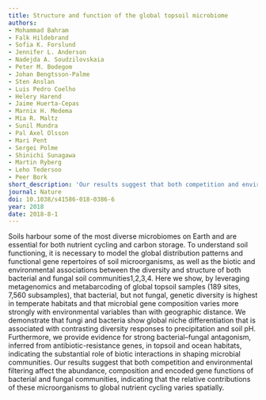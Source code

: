```yaml
---
title: Structure and function of the global topsoil microbiome
authors:
- Mohammad Bahram
- Falk Hildebrand
- Sofia K. Forslund
- Jennifer L. Anderson
- Nadejda A. Soudzilovskaia
- Peter M. Bodegom
- Johan Bengtsson-Palme
- Sten Anslan
- Luis Pedro Coelho
- Helery Harend
- Jaime Huerta-Cepas
- Marnix H. Medema
- Mia R. Maltz
- Sunil Mundra
- Pal Axel Olsson
- Mari Pent
- Sergei Polme
- Shinichi Sunagawa
- Martin Ryberg
- Leho Tedersoo
- Peer Bork
short_description: 'Our results suggest that both competition and environmental filtering affect the abundance, composition and encoded gene functions of bacterial and fungal communities, indicating that the relative contributions of these microorganisms to global nutrient cycling varies spatially.'
journal: Nature
doi: 10.1038/s41586-018-0386-6
year: 2018
date: 2018-8-1
---
```


Soils harbour some of the most diverse microbiomes on Earth and are essential for both nutrient cycling and carbon storage. To understand soil functioning, it is necessary to model the global distribution patterns and functional gene repertoires of soil microorganisms, as well as the biotic and environmental associations between the diversity and structure of both bacterial and fungal soil communities1,2,3,4. Here we show, by leveraging metagenomics and metabarcoding of global topsoil samples (189 sites, 7,560 subsamples), that bacterial, but not fungal, genetic diversity is highest in temperate habitats and that microbial gene composition varies more strongly with environmental variables than with geographic distance. We demonstrate that fungi and bacteria show global niche differentiation that is associated with contrasting diversity responses to precipitation and soil pH. Furthermore, we provide evidence for strong bacterial–fungal antagonism, inferred from antibiotic-resistance genes, in topsoil and ocean habitats, indicating the substantial role of biotic interactions in shaping microbial communities. Our results suggest that both competition and environmental filtering affect the abundance, composition and encoded gene functions of bacterial and fungal communities, indicating that the relative contributions of these microorganisms to global nutrient cycling varies spatially.